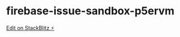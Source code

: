 # firebase-issue-sandbox-p5ervm

[Edit on StackBlitz ⚡️](https://stackblitz.com/edit/firebase-issue-sandbox-p5ervm)